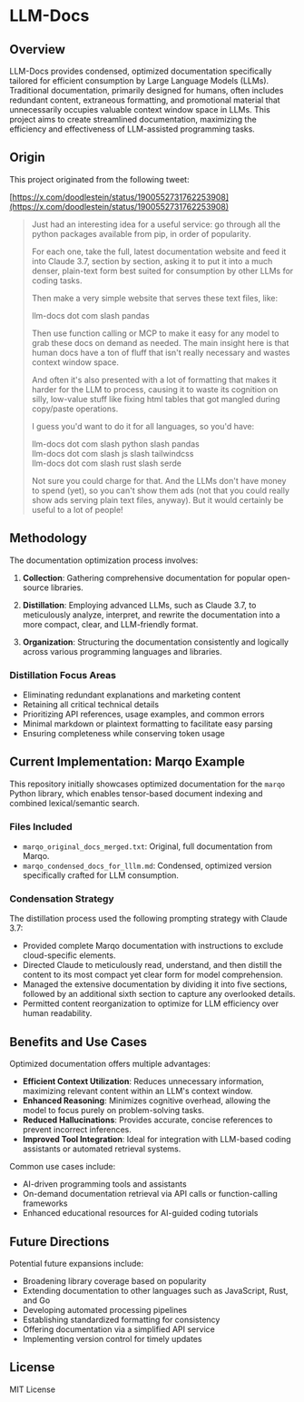 # LLM-Docs

## Overview

LLM-Docs provides condensed, optimized documentation specifically tailored for efficient consumption by Large Language Models (LLMs). Traditional documentation, primarily designed for humans, often includes redundant content, extraneous formatting, and promotional material that unnecessarily occupies valuable context window space in LLMs. This project aims to create streamlined documentation, maximizing the efficiency and effectiveness of LLM-assisted programming tasks.

## Origin

This project originated from the following tweet:

[https://x.com/doodlestein/status/1900552731762253908](https://x.com/doodlestein/status/1900552731762253908)

> Just had an interesting idea for a useful service: go through all the python packages available from pip, in order of popularity.  
>  
> For each one, take the full, latest documentation website and feed it into Claude 3.7, section by section, asking it to put it into a much denser, plain-text form best suited for consumption by other LLMs for coding tasks.  
>  
> Then make a very simple website that serves these text files, like:  
>  
> llm-docs dot com slash pandas  
>  
> Then use function calling or MCP to make it easy for any model to grab these docs on demand as needed. The main insight here is that human docs have a ton of fluff that isn't really necessary and wastes context window space.  
>  
> And often it's also presented with a lot of formatting that makes it harder for the LLM to process, causing it to waste its cognition on silly, low-value stuff like fixing html tables that got mangled during copy/paste operations.  
>  
> I guess you'd want to do it for all languages, so you'd have:  
>  
> llm-docs dot com slash python slash pandas  
> llm-docs dot com slash js slash tailwindcss  
> llm-docs dot com slash rust slash serde  
>  
> Not sure you could charge for that. And the LLMs don't have money to spend (yet), so you can't show them ads (not that you could really show ads serving plain text files, anyway). But it would certainly be useful to a lot of people!

## Methodology

The documentation optimization process involves:

1. **Collection**: Gathering comprehensive documentation for popular open-source libraries.

2. **Distillation**: Employing advanced LLMs, such as Claude 3.7, to meticulously analyze, interpret, and rewrite the documentation into a more compact, clear, and LLM-friendly format.

3. **Organization**: Structuring the documentation consistently and logically across various programming languages and libraries.

### Distillation Focus Areas

- Eliminating redundant explanations and marketing content
- Retaining all critical technical details
- Prioritizing API references, usage examples, and common errors
- Minimal markdown or plaintext formatting to facilitate easy parsing
- Ensuring completeness while conserving token usage

## Current Implementation: Marqo Example

This repository initially showcases optimized documentation for the `marqo` Python library, which enables tensor-based document indexing and combined lexical/semantic search.

### Files Included

- `marqo_original_docs_merged.txt`: Original, full documentation from Marqo.
- `marqo_condensed_docs_for_lllm.md`: Condensed, optimized version specifically crafted for LLM consumption.

### Condensation Strategy

The distillation process used the following prompting strategy with Claude 3.7:

- Provided complete Marqo documentation with instructions to exclude cloud-specific elements.
- Directed Claude to meticulously read, understand, and then distill the content to its most compact yet clear form for model comprehension.
- Managed the extensive documentation by dividing it into five sections, followed by an additional sixth section to capture any overlooked details.
- Permitted content reorganization to optimize for LLM efficiency over human readability.

## Benefits and Use Cases

Optimized documentation offers multiple advantages:

- **Efficient Context Utilization**: Reduces unnecessary information, maximizing relevant content within an LLM's context window.
- **Enhanced Reasoning**: Minimizes cognitive overhead, allowing the model to focus purely on problem-solving tasks.
- **Reduced Hallucinations**: Provides accurate, concise references to prevent incorrect inferences.
- **Improved Tool Integration**: Ideal for integration with LLM-based coding assistants or automated retrieval systems.

Common use cases include:

- AI-driven programming tools and assistants
- On-demand documentation retrieval via API calls or function-calling frameworks
- Enhanced educational resources for AI-guided coding tutorials

## Future Directions

Potential future expansions include:

- Broadening library coverage based on popularity
- Extending documentation to other languages such as JavaScript, Rust, and Go
- Developing automated processing pipelines
- Establishing standardized formatting for consistency
- Offering documentation via a simplified API service
- Implementing version control for timely updates

## License

MIT License

